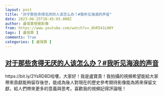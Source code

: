 ```yaml
---
layout: post
title: "对于那些贪得无厌的人该怎么办？#我听见海浪的声音"
date: 2023-06-25T10:45:03.000Z
author: 盧保貴視覺影像
from: https://www.youtube.com/watch?v=_6hR541LH0Y
tags: [ 盧保貴 ]
comments: True
categories: [ 盧保貴 ]
---
```

<!--1687689903000-->
[对于那些贪得无厌的人该怎么办？#我听见海浪的声音](https://www.youtube.com/watch?v=_6hR541LH0Y)
------

<div>
https://bit.ly/2YsRD8D哈嘍，大家好！我是盧寶貴！我拍攝的視頻希望能給大家帶來貢獻能夠留存後世，能成為後人對現在的歷史參考期待影像能為將來保留文獻，給人們帶來更多的意義與思考。喜歡我的視頻記得評論哦！
</div>
